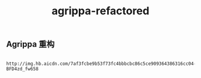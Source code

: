 ﻿---
layout: default
title: agrippa-refactored
---
## Agrippa 重构
```

http://img.hb.aicdn.com/7af3fcbe9b53f73fc4bbbcbc86c5ce909364386316cc04-BFD4zd_fw658

```
